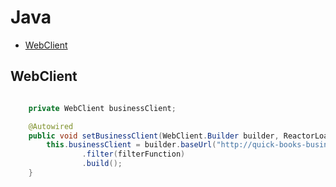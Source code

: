 # Java

- [WebClient](#WebClient)

## WebClient

```java

    private WebClient businessClient;

    @Autowired
    public void setBusinessClient(WebClient.Builder builder, ReactorLoadBalancerExchangeFilterFunction filterFunction) {
        this.businessClient = builder.baseUrl("http://quick-books-business/")
                .filter(filterFunction)
                .build();
    }
```
